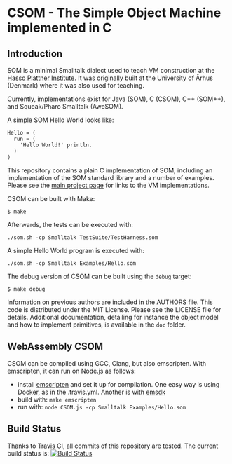 CSOM - The Simple Object Machine implemented in C
=================================================

Introduction
------------

SOM is a minimal Smalltalk dialect used to teach VM construction at the [Hasso
Plattner Institute][SOM]. It was originally built at the University of Århus
(Denmark) where it was also used for teaching.

Currently, implementations exist for Java (SOM), C (CSOM), C++ (SOM++), and
Squeak/Pharo Smalltalk (AweSOM).

A simple SOM Hello World looks like:

```Smalltalk
Hello = (
  run = (
    'Hello World!' println.
  )
)
```

This repository contains a plain C implementation of SOM, including an
implementation of the SOM standard library and a number of examples. Please see
the [main project page][SOMst] for links to the VM implementations.


CSOM can be built with Make:

    $ make

Afterwards, the tests can be executed with:

    ./som.sh -cp Smalltalk TestSuite/TestHarness.som
   
A simple Hello World program is executed with:

    ./som.sh -cp Smalltalk Examples/Hello.som

The debug version of CSOM can be built using the `debug` target:

    $ make debug

Information on previous authors are included in the AUTHORS file. This code is
distributed under the MIT License. Please see the LICENSE file for details.
Additional documentation, detailing for instance the object model and how to
implement primitives, is available in the `doc` folder.

WebAssembly CSOM
----------------

CSOM can be compiled using GCC, Clang, but also emscripten.
With emscripten, it can run on Node.js as follows:

 - install [emscripten](http://kripken.github.io/emscripten-site/docs/getting_started/downloads.html) and set it up for compilation.
   One easy way is using Docker, as in the .travis.yml. Another is with [emsdk](https://github.com/juj/emsdk/)
 - build with: `make emscripten`
 - run with: `node CSOM.js -cp Smalltalk Examples/Hello.som`

Build Status
------------

Thanks to Travis CI, all commits of this repository are tested.
The current build status is: [![Build Status](https://travis-ci.org/SOM-st/CSOM.png?branch=master)](https://travis-ci.org/SOM-st/CSOM/)

 [SOM]: http://www.hpi.uni-potsdam.de/hirschfeld/projects/som/
 [SOMst]: https://travis-ci.org/SOM-st/


      
